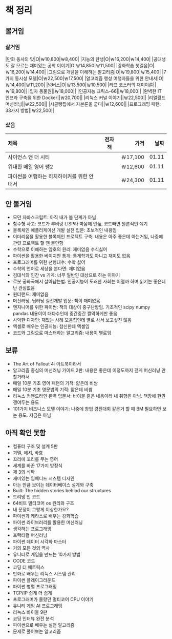 # 책 정리
## 볼거임
### 살거임
|만화 동사의 맛|O|￦10,800|￦8,400|
|지능의 탄생|O|￦16,200|￦14,400|
|공대생도 잘 모르는 재미있는 공학 이야기|O|￦14,850|￦11,500|
|강화학습 첫걸음|O|￦16,200|￦14,400|
|그림으로 개념을 이해하는 알고리즘|O|￦19,800|￦15,400|
|7가지 동시성 모델|O|￦22,500|￦17,500|
|알고리즘 행성 여행자들을 위한 안내서|O|￦14,400|￦11,200|
|넘버스|O|￦13,500|￦10,500|
|라프 코스터의 재미이론||￦19,800||
|입자 동물원||￦18,000||
|인공지능 크릭스-66||￦18,000||
|완벽한 IT 인프라 구축을 위한 Docker||￦20,700||
|리눅스 커널 이야기||￦22,500||
|리얼월드 머신러닝||￦22,500||
|시골빵집에서 자본론을 굽다||￦12,600||
|프로그래밍 패턴: 33가지 방법||￦22,500||

### 샀음
|제목|전자책|가격|날짜|
|:-|:-:|-:|-:|
|사이언스 앤 더 시티||￦17,100|01.11|
|위대한 매일 영어 쌩2||￦12,600|01.11|
|파이썬을 여행하는 히치하이커를 위한 안내서||￦24,300|01.11|

## 안 볼거임
- 모던 자바스크립트: 아직 내가 볼 단계가 아님
- 함수형 사고: 코드가 루비랑 LISP라 마음에 안듦, 코드빼면 원론적인 얘기
- 블록체인 애플리케이션 개발 실전 입문: 초보적인 내용임
- 이더리움을 활용한 블록체인 프로젝트 구축: 내용은 아주 좋은데 아는거임, 나중에 관련 프로젝트 할 땐 볼만함
- 수학으로 이해하는 암호의 원리: 재미없음 수식싫어
- 파이썬을 활용한 베이지안 통계: 통계학과도 아니고 재미도 없음
- 프로그래머를 위한 선형대수: 수학 싫어
- 수학의 언어로 세상을 본다면: 재미없음
- 김대식의 인간 vs 기계: 너무 일반인 대상으로 하는 이야기
- 로봇 공화국에서 살아남는법: 인공지능이 도래한 사회는 어떨까 하며 읽기는 좋은데 난 관심없음
- 원더랜드: 재미없음
- 머신러닝, 딥러닝 실전개발 입문: 책이 재미없음
- 엔지니어를 위한 파이썬: 책의 대상이 중구난방임. 기초적인 scipy numpy pandas 내용이이 대다수인데 중간중간 짤막하게만 좋음
- 사악한 디자인: 재밌는 사례 모음집인데 별로 사서 보고싶진 않음
- 엑셀로 배우는 인공지능: 참신한데 엑셀임
- 코드와 그림으로 마스터하는 알고리즘: 내용이 별로임

## 보류
- The Art of Fallout 4: 아트북이라서
- 알고리즘 중심의 머신러닝 가이드 2판: 내용은 좋은데 이정도까지 깊게 머신러닝 안할거라서
- 매일 10분 기초 영어 패턴의 기적: 얇은데 비쌈
- 매일 10분 기초 영문법의 기적: 얇은데 비쌈
- 리눅스 커맨드라인 완벽 입문서: 바이블 같은 내용이라 내 취향은 아님. 책장에 한권 쟁여두는 용도
- 101가지 비즈니스 모델 이야기: 나중에 창업 경진대회 같은거 할 때 BM 필요하면 보는 용도. 지금은 아님

## 아직 확인 못함
- 컴퓨터 구조 및 설계 5판
- 괴델, 에셔, 바흐
- 꼬리에 꼬리를 무는 영어
- 세계를 바꾼 17가지 방정식
- 제 3의 식탁
- 재미있는 임베디드 시스템 디자인
- 아는 만큼 보이는 데이터베이스 설계와 구축
- Built: The hidden stories behind our structures
- 드리밍 인 코드
- 64비트 멀티코어 os 원리와 구조
- 내 문장이 그렇게 이상한가요?
- 파이썬과 케라스로 배우는 강화학습
- 파이썬 라이브러리를 활용한 머신러닝
- 생각하는 프로그래밍
- 프랙티컬 머신러닝
- 파이썬 데이터 시각화 마스터
- 거의 모든 것의 역사
- 유니티로 게임을 만드는 10가지 방법
- CODE 코드
- 코딩 더 매트릭스
- 만화로 배우는 리눅스 시스템 관리
- 파이썬 플레이그라운드
- 파이썬 병렬 프로그래밍
- TCP/IP 쉽게 더 쉽게
- 프로그래머가 몰랐던 멀티코어 CPU 이야기
- 유니티 게임 AI 프로그래밍
- 리눅스 바이블 9판
- 코딩 인터뷰 완전 분석
- 파이썬으로 배우는 실전 알고리즘
- 문제로 풀어보는 알고리즘
